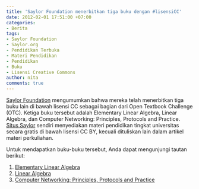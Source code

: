 ```yaml
---
title: 'Saylor Foundation menerbitkan tiga buku dengan #lisensiCC'
date: 2012-02-01 17:51:00 +07:00
categories:
- Berita
tags:
- Saylor Foundation
- Saylor.org
- Pendidikan Terbuka
- Materi Pendidikan
- Pendidikan
- Buku
- Lisensi Creative Commons
author: nita
comments: true
---
```


[Saylor Foundation](http://www.saylor.org/) mengumumkan bahwa mereka telah menerbitkan tiga buku lain di bawah lisensi CC sebagai bagian dari Open Textbook Challenge (OTC). Ketiga buku tersebut adalah Elementary Linear Algebra, Linear Algebra, dan Computer Networking: Principles, Protocols and Practice. [Situs Saylor](http://creativecommons.or.id/2011/11/saylor-org-materi-pendidikan-gratis/) sendiri menyediakan materi pendidikan tingkat universitas secara gratis di bawah lisensi CC BY, kecuali dituliskan lain dalam artikel materi perkuliahan.

Untuk mendapatkan buku-buku tersebut, Anda dapat mengunjungi tautan berikut:

1. [Elementary Linear Algebra](http:/www.saylor.org/site/wp-content/uploads/2012/01/Elementary-Linear-Algebra-1-30-11-Kuttler-OTC.pdf)
2. [Linear Algebra](http://www.saylor.org/site/wp-content/uploads/2012/01/Linear-Algebra-Kuttler-1-30-11-OTC.pdf)
3. [Computer Networking: Principles, Protocols and Practice](http://www.saylor.org/site/wp-content/uploads/2012/01/Computer-Networking-Principles-Bonaventure-1-30-31-OTC.pdf)
